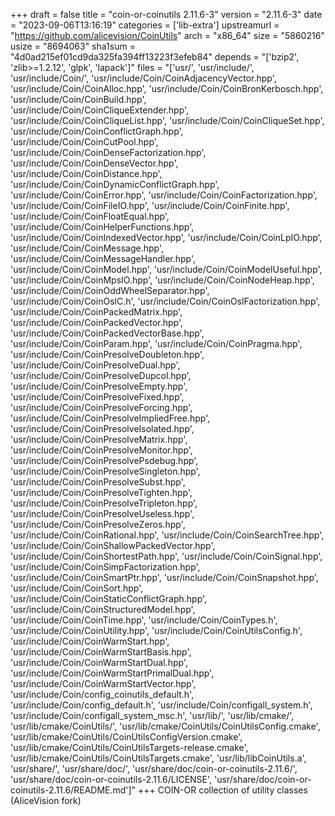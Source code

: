 +++
draft = false
title = "coin-or-coinutils 2.11.6-3"
version = "2.11.6-3"
date = "2023-09-06T13:16:19"
categories = ['lib-extra']
upstreamurl = "https://github.com/alicevision/CoinUtils"
arch = "x86_64"
size = "5860216"
usize = "8694063"
sha1sum = "4d0ad215ef01cd9da325fa394ff13223f3efeb84"
depends = "['bzip2', 'zlib>=1.2.12', 'glpk', 'lapack']"
files = "['usr/', 'usr/include/', 'usr/include/Coin/', 'usr/include/Coin/CoinAdjacencyVector.hpp', 'usr/include/Coin/CoinAlloc.hpp', 'usr/include/Coin/CoinBronKerbosch.hpp', 'usr/include/Coin/CoinBuild.hpp', 'usr/include/Coin/CoinCliqueExtender.hpp', 'usr/include/Coin/CoinCliqueList.hpp', 'usr/include/Coin/CoinCliqueSet.hpp', 'usr/include/Coin/CoinConflictGraph.hpp', 'usr/include/Coin/CoinCutPool.hpp', 'usr/include/Coin/CoinDenseFactorization.hpp', 'usr/include/Coin/CoinDenseVector.hpp', 'usr/include/Coin/CoinDistance.hpp', 'usr/include/Coin/CoinDynamicConflictGraph.hpp', 'usr/include/Coin/CoinError.hpp', 'usr/include/Coin/CoinFactorization.hpp', 'usr/include/Coin/CoinFileIO.hpp', 'usr/include/Coin/CoinFinite.hpp', 'usr/include/Coin/CoinFloatEqual.hpp', 'usr/include/Coin/CoinHelperFunctions.hpp', 'usr/include/Coin/CoinIndexedVector.hpp', 'usr/include/Coin/CoinLpIO.hpp', 'usr/include/Coin/CoinMessage.hpp', 'usr/include/Coin/CoinMessageHandler.hpp', 'usr/include/Coin/CoinModel.hpp', 'usr/include/Coin/CoinModelUseful.hpp', 'usr/include/Coin/CoinMpsIO.hpp', 'usr/include/Coin/CoinNodeHeap.hpp', 'usr/include/Coin/CoinOddWheelSeparator.hpp', 'usr/include/Coin/CoinOslC.h', 'usr/include/Coin/CoinOslFactorization.hpp', 'usr/include/Coin/CoinPackedMatrix.hpp', 'usr/include/Coin/CoinPackedVector.hpp', 'usr/include/Coin/CoinPackedVectorBase.hpp', 'usr/include/Coin/CoinParam.hpp', 'usr/include/Coin/CoinPragma.hpp', 'usr/include/Coin/CoinPresolveDoubleton.hpp', 'usr/include/Coin/CoinPresolveDual.hpp', 'usr/include/Coin/CoinPresolveDupcol.hpp', 'usr/include/Coin/CoinPresolveEmpty.hpp', 'usr/include/Coin/CoinPresolveFixed.hpp', 'usr/include/Coin/CoinPresolveForcing.hpp', 'usr/include/Coin/CoinPresolveImpliedFree.hpp', 'usr/include/Coin/CoinPresolveIsolated.hpp', 'usr/include/Coin/CoinPresolveMatrix.hpp', 'usr/include/Coin/CoinPresolveMonitor.hpp', 'usr/include/Coin/CoinPresolvePsdebug.hpp', 'usr/include/Coin/CoinPresolveSingleton.hpp', 'usr/include/Coin/CoinPresolveSubst.hpp', 'usr/include/Coin/CoinPresolveTighten.hpp', 'usr/include/Coin/CoinPresolveTripleton.hpp', 'usr/include/Coin/CoinPresolveUseless.hpp', 'usr/include/Coin/CoinPresolveZeros.hpp', 'usr/include/Coin/CoinRational.hpp', 'usr/include/Coin/CoinSearchTree.hpp', 'usr/include/Coin/CoinShallowPackedVector.hpp', 'usr/include/Coin/CoinShortestPath.hpp', 'usr/include/Coin/CoinSignal.hpp', 'usr/include/Coin/CoinSimpFactorization.hpp', 'usr/include/Coin/CoinSmartPtr.hpp', 'usr/include/Coin/CoinSnapshot.hpp', 'usr/include/Coin/CoinSort.hpp', 'usr/include/Coin/CoinStaticConflictGraph.hpp', 'usr/include/Coin/CoinStructuredModel.hpp', 'usr/include/Coin/CoinTime.hpp', 'usr/include/Coin/CoinTypes.h', 'usr/include/Coin/CoinUtility.hpp', 'usr/include/Coin/CoinUtilsConfig.h', 'usr/include/Coin/CoinWarmStart.hpp', 'usr/include/Coin/CoinWarmStartBasis.hpp', 'usr/include/Coin/CoinWarmStartDual.hpp', 'usr/include/Coin/CoinWarmStartPrimalDual.hpp', 'usr/include/Coin/CoinWarmStartVector.hpp', 'usr/include/Coin/config_coinutils_default.h', 'usr/include/Coin/config_default.h', 'usr/include/Coin/configall_system.h', 'usr/include/Coin/configall_system_msc.h', 'usr/lib/', 'usr/lib/cmake/', 'usr/lib/cmake/CoinUtils/', 'usr/lib/cmake/CoinUtils/CoinUtilsConfig.cmake', 'usr/lib/cmake/CoinUtils/CoinUtilsConfigVersion.cmake', 'usr/lib/cmake/CoinUtils/CoinUtilsTargets-release.cmake', 'usr/lib/cmake/CoinUtils/CoinUtilsTargets.cmake', 'usr/lib/libCoinUtils.a', 'usr/share/', 'usr/share/doc/', 'usr/share/doc/coin-or-coinutils-2.11.6/', 'usr/share/doc/coin-or-coinutils-2.11.6/LICENSE', 'usr/share/doc/coin-or-coinutils-2.11.6/README.md']"
+++
COIN-OR collection of utility classes (AliceVision fork)